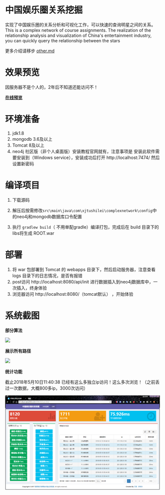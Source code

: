 # 中国娱乐圈关系挖掘

实现了中国娱乐圈的关系分析和可视化工作，可以快速的查询明星之间的关系。This is a complex network of course assignments. The realization of the relationship analysis and visualization of China's entertainment industry, you can quickly query the relationship between the stars

更多介绍请移步 [other.md](other.md)

# 效果预览

因服务器不是个人的，2年后不知道还能访问不！

**[在线预览](http://aliyun.xjtushilei.com:6088/index.html)**


# 环境准备
1. jdk1.8
1. mongodb 3.6及以上
1. Tomcat 8及以上
1. neo4j 社区版（非个人桌面版）安装教程官网就有，注意事项是
    安装此软件需要安装到（Windows service），安装成功后打开 http://localhost:7474/ 然后设置新密码


# 编译项目
1. 下载源码
2. 解压后按需修改`src\main\java\com\xjtushilei\complexnetwork\config`中的neo4j和mongodb数据库口令配置

3. 执行 `gradlew build`（ 不用单配gradle）编译打包，完成后在 build 目录下的libs将生成 ROOT.war
# 部署
1. 将 war 包部署到 Tomcat 的 webapps 目录下，然后启动服务器，注意查看 logs 目录下的日志情况，是否有报错
2. post访问 http://localhost:8080/api/init 进行数据插入到neo4j数据库中，一次插入，终身体验
3. 浏览器访问 http://localhost:8080/（tomcat默认） ，开始体验




# 系统截图
   
   **部分算法**
   
   ![](/img/net1.png)
   
   **展示所有路径**
   
   ![](/img/net2.png)
   
   **统计功能**
   
   截止2018年5月10日11:40:38 已经有这么多独立ip访问！这么多次浏览！（之前丢过一次数据，大概800多ip，3000次访问）
   
   ![](/img/net3.png)





